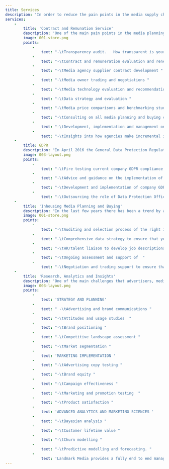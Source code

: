 ```yaml
---
title: Services
description: 'In order to reduce the pain points in the media supply chain, Landmark Media can assist advertisers, media agencies and media owners in the following areas'
services:
    -
        title: 'Contract and Remunation Service'
        description: 'One of the main pain points in the media planning and buying process is ensuring that the right contractual terms are in place between all parties involved: advertiser and media agency, media agency and media owner and, in some cases where the agency relationship does not exist (such as in-housed media planning and buying) between advertiser and media owners.    In addition to this, the topic of transparency has been a  major industry subject over the last few years.   In order to reduce these pain points, Landmark Media provide the following services:'
        image: 001-store.png
        points:
            -
                text: "-\tTransparency audit.   How transparent is your current media agency contract?  How could this be improved? "
            -
                text: "-\tContract and remuneration evaluation and renegotiation between the three parties in the supply chain "
            -
                text: "-\tMedia agency supplier contract development "
            -
                text: "-\tMedia owner trading and negotiations "
            -
                text: "-\tMedia technology evaluation and recommendation "
            -
                text: "-\tData strategy and evaluation "
            -
                text: "-\tMedia price comparisons and benchmarking studies "
            -
                text: "-\tConsulting on all media planning and buying channels (tv, press, radio, cinema, outdoor and digital media) "
            -
                text: "-\tDevelopment, implementation and management on commercial partnership models "
            -
                text: "-\tInsights into how agencies make incremental income  "
    -
        title: GDPR
        description: "In April 2016 the General Data Protection Regulation (GDPR) was adopted across all countries within the European Union.  In May 2018, the regulation becomes enforceable with fines up to 4% of annual worldwide turnover if an infringement of the regulation is found to have happened.   Because of this, it is imperative that all companies that retain and use individual personal data from their customers are compliant with this directive.\r\n\r\nIn a recent survey, only 28% of companies were currently compliant with the GDPR rules that come into full effect later this year.   Landmark Media are therefore able to provide the following GDPR services:"
        image: 003-layout.png
        points:
            -
                text: "-\tFire testing current company GDPR compliance processes "
            -
                text: "-\tAdvice and guidance on the implementation of the GDPR requirements "
            -
                text: "-\tDevelopment and implementation of company GDPR processes and practices if currently not in place "
            -
                text: "-\tOutsourcing the role of Data Protection Officer (DPO) to ensure full compliance, training and development, engagement with the Information Commissioner’s Officer (ICO) "
    -
        title: 'Inhousing Media Planning and Buying'
        description: "In the last few years there has been a trend by advertisers to start in-housing some or all of their media planning buying capabilities.   SEO/PPC, programmatic digital campaigns and social media planning and buying are often considered easy to in-house: hire additional staff and license inhouse marcoms technology and the cost saving outweighs the perceived challenges of having to deal with a media agency.    However, what is often over looked is the separation of online and offline media can result in a reduction in conversions or brand awareness making the overall marketing significantly less effective, keeping the staff up-to-date with new opportunities, technological developments or strategic opportunities is lost as this is the traditional skillset of media agencies, and having to develop relationships with a significant number of media owners is extremely difficult and, again, managed expertly by most media agencies on advertiser’s behalf.   \r\nTherefore, to manage this process, Landmark Media can provide the following services: - Development of the full criteria list to establish as to whether in-housing is or is not the right strategic move for you as an advertiser - If in-housing is the right option, then:"
        image: 001-store.png
        points:
            -
                text: "-\tAuditing and selection process of the right inhousing technology, processes and system integrations  "
            -
                text: "-\tComprehensive data strategy to ensure that you have the right data, are compliant with all the legal requirements of owning and handling customer data "
            -
                text: "-\tHR/talent liaison to develop job descriptions, selection process, hiring and on-boarding of new staff into the team "
            -
                text: "-\tOngoing assessment and support of  "
            -
                text: "-\tNegotiation and trading support to ensure that you develop the right relationships with the right media owners and technology suppliers "
    -
        title: 'Research, Analytics and Insights'
        description: 'One of the main challenges that advertisers, media agencies and media owners can have is to understand the effectiveness of campaigns and the impact that has on brand equity.   To this end, Landmark Media has partnered with GBH Insights, a full service market research firm and can provide the following services:'
        image: 003-layout.png
        points:
            -
                text: 'STRATEGY AND PLANNING'
            -
                text: " -\tAdvertising and brand communications "
            -
                text: "-\tAttitudes and usage studies  "
            -
                text: "-\tBrand positioning "
            -
                text: "-\tCompetitive landscape assessment "
            -
                text: "-\tMarket segmentation "
            -
                text: 'MARKETING IMPLEMENTATION '
            -
                text: "-\tAdvertising copy testing "
            -
                text: "-\tBrand equity "
            -
                text: "-\tCampaign effectiveness "
            -
                text: "-\tMarketing and promotion testing  "
            -
                text: "-\tProduct satisfaction "
            -
                text: 'ADVANCED ANALYTICS AND MARKETING SCIENCES '
            -
                text: "-\tBayesian analysis "
            -
                text: "-\tCustomer lifetime value "
            -
                text: "-\tChurn modelling "
            -
                text: "-\tPredictive modelling and forecasting. "
            -
                text: 'Landmark Media provides a fully end to end managed service on all of the above research, analytics and insight products '
---
```


